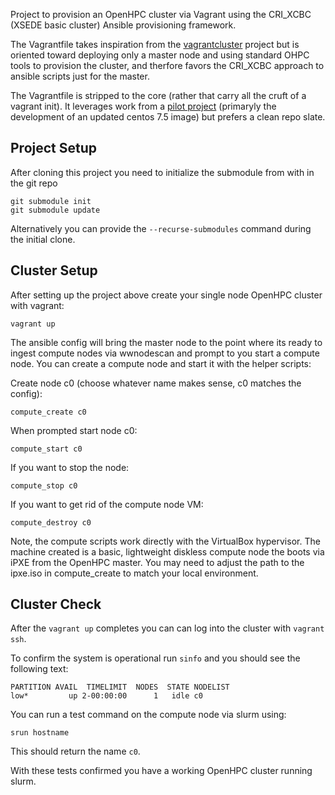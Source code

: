 Project to provision an OpenHPC cluster via Vagrant using the
CRI_XCBC (XSEDE basic cluster) Ansible provisioning framework.

The Vagrantfile takes inspiration from the [vagrantcluster](https://github.com/cluening/vagrantcluster)
project but is oriented toward deploying only a master node 
and using standard OHPC tools to provision the cluster, and 
therfore favors the CRI_XCBC approach to ansible scripts just 
for the master.

The Vagrantfile is stripped to the core (rather that carry all
the cruft of a vagrant init).  It leverages work from a 
[pilot project](https://gitlab.rc.uab.edu/ravi89/ohpc_vagrant)
(primaryly the development of an updated centos 7.5 image)
but prefers a clean repo slate.  

## Project Setup

After cloning this project you need to initialize the submodule
from with in the git repo
```
git submodule init
git submodule update
```

Alternatively you can provide the `--recurse-submodules` command 
during the initial clone.

## Cluster Setup

After setting up the project above create your single node OpenHPC
cluster with vagrant:
```
vagrant up
```

The ansible config will bring the master node to the point where its
ready to ingest compute nodes via wwnodescan and prompt to you
start a compute node.  You can create a compute node and start it with
the helper scripts:

Create node c0 (choose whatever name makes sense, c0 matches the config):
```
compute_create c0
```

When prompted start node c0:
```
compute_start c0
```

If you want to stop the node:
```
compute_stop c0
```

If you want to get rid of the compute node VM:
```
compute_destroy c0
```

Note, the compute scripts work directly with the VirtualBox hypervisor.  The
machine created is a basic, lightweight diskless compute node the boots
via iPXE from the OpenHPC master.   You may need to adjust the path to the
ipxe.iso in compute_create to match your local environment.

## Cluster Check

After the `vagrant up` completes you can can log into the cluster with `vagrant ssh`.

To confirm the system is operational run `sinfo` and you should see the following text:
```
PARTITION AVAIL  TIMELIMIT  NODES  STATE NODELIST
low*         up 2-00:00:00      1   idle c0
```

You can run a test command on the compute node via slurm using:

```
srun hostname
```

This should return the name `c0`.

With these tests confirmed you have a working OpenHPC cluster running slurm.
